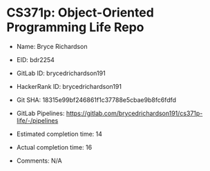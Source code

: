 # CS371p: Object-Oriented Programming Life Repo

* Name: Bryce Richardson

* EID: bdr2254

* GitLab ID: brycedrichardson191

* HackerRank ID: brycedrichardson191

* Git SHA: 18315e99bf246861f1c37788e5cbae9b8fc6fdfd

* GitLab Pipelines: https://gitlab.com/brycedrichardson191/cs371p-life/-/pipelines

* Estimated completion time: 14

* Actual completion time: 16

* Comments: N/A
